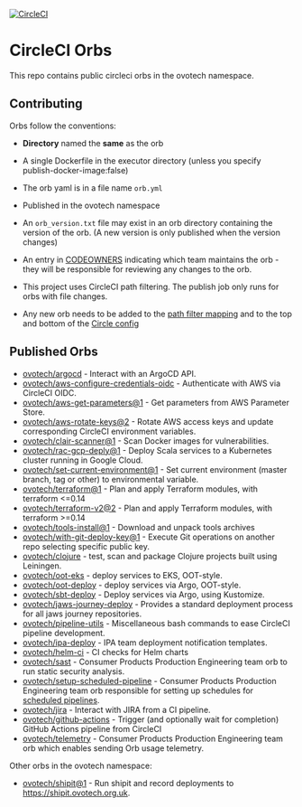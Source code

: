 [![CircleCI](https://circleci.com/gh/ovotech/circleci-orbs.svg?style=shield&circle-token=ae0a459eabe5a6b454eab8e241a516fd1a212e8c)](https://app.circleci.com/pipelines/github/ovotech/circleci-orbs)

# CircleCI Orbs

This repo contains public circleci orbs in the ovotech namespace.

## Contributing

Orbs follow the conventions:

- **Directory** named the **same** as the orb

- A single Dockerfile in the executor directory (unless you specify publish-docker-image:false)

- The orb yaml is in a file name `orb.yml`

- Published in the ovotech namespace

- An `orb_version.txt` file may exist in an orb directory containing the version of the orb. (A new version is only published when the version changes)

- An entry in [CODEOWNERS](./.github/CODEOWNERS) indicating which team maintains the orb - they will be responsible for reviewing
  any changes to the orb.

- This project uses CircleCI path filtering. The publish job only runs for orbs with file changes.
- Any new orb needs to be added to the [path filter mapping](.circleci/config.yml) and to the top and bottom of the [Circle config](.circleci/continue_config.yml)

## Published Orbs

- [ovotech/argocd](argocd) - Interact with an ArgoCD API.
- [ovotech/aws-configure-credentials-oidc](aws-configure-credentials-oidc) - Authenticate with AWS via CircleCI OIDC.
- [ovotech/aws-get-parameters@1](aws-get-parameters) - Get parameters from AWS Parameter Store.
- [ovotech/aws-rotate-keys@2](aws-rotate-keys) - Rotate AWS access keys and update corresponding CircleCI environment variables.
- [ovotech/clair-scanner@1](clair-scanner) - Scan Docker images for vulnerabilities.
- [ovotech/rac-gcp-deply@1](rac-gcp-deploy) - Deploy Scala services to a Kubernetes cluster running in Google Cloud.
- [ovotech/set-current-environment@1](set-current-environment) - Set current environment (master branch, tag or other) to environmental variable.
- [ovotech/terraform@1](terraform) - Plan and apply Terraform modules, with terraform <=0.14
- [ovotech/terraform-v2@2](terraform-v2) - Plan and apply Terraform modules, with terraform >=0.14
- [ovotech/tools-install@1](tools-install) - Download and unpack tools archives
- [ovotech/with-git-deploy-key@1](with-git-deploy-key) - Execute Git operations on another repo selecting specific public key.
- [ovotech/clojure](clojure) - test, scan and package Clojure projects built using Leiningen.
- [ovotech/oot-eks](oot-eks) - deploy services to EKS, OOT-style.
- [ovotech/oot-deploy](oot-deploy) - deploy services via Argo, OOT-style.
- [ovotech/sbt-deploy](sbt-deploy) - Deploy services via Argo, using Kustomize.
- [ovotech/jaws-journey-deploy](jaws-journey-deploy) - Provides a standard deployment process for all jaws journey repositories.
- [ovotech/pipeline-utils](pipeline-utils) - Miscellaneous bash commands to ease CircleCI pipeline development.
- [ovotech/ipa-deploy](ipa-deploy) - IPA team deployment notification templates.
- [ovotech/helm-ci](helm-ci) - CI checks for Helm charts
- [ovotech/sast](sast) - Consumer Products Production Engineering team orb to run static security analysis.
- [ovotech/setup-scheduled-pipeline](setup-scheduled-pipeline) - Consumer Products Production Engineering team orb responsible for setting up schedules for [scheduled pipelines](https://circleci.com/docs/2.0/scheduled-pipelines/#get-started).
- [ovotech/jira](jira) - Interact with JIRA from a CI pipeline.
- [ovotech/github-actions](github-actions) - Trigger (and optionally wait for completion) GitHub Actions pipeline from CircleCI
- [ovotech/telemetry](telemetry) - Consumer Products Production Engineering team orb which enables sending Orb usage telemetry.

Other orbs in the ovotech namespace:

- [ovotech/shipit@1](https://github.com/ovotech/pe-orbs/tree/master/shipit) - Run shipit and record deployments to https://shipit.ovotech.org.uk.